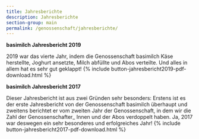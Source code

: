 ```yaml
---
title: Jahresberichte
description: Jahresberichte
section-group: main
permalink: /genossenschaft/jahresberichte/
---
```

**basimilch Jahresbericht 2019**

2019 war das vierte Jahr, indem die Genossenschaft basimilch Käse herstellte, 
Joghurt ansetzte, Milch abfüllte und Abos verteilte. Und alles in allem hat es sehr gut geklappt!
{% include button-jahresbericht2019-pdf-download.html %}

**basimilch Jahresbericht 2017**

Dieser Jahresbericht ist aus zwei Gründen sehr besonders: Erstens ist es der erste
Jahresbericht von der Genossenschaft basimilch überhaupt und zweitens berichtet
er vom zweiten Jahr der Genossenschaft, in dem wir die Zahl der Genossenschafter_
Innen und der Abos verdoppelt haben. Ja, 2017 war deswegen ein sehr
besonderes und erfolgreiches Jahr!
{% include button-jahresbericht2017-pdf-download.html %}
